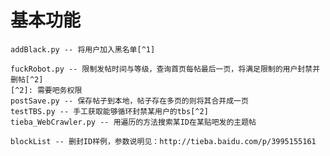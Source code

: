 # 基本功能 #
	addBlack.py -- 将用户加入黑名单[^1]
	
	fuckRobot.py -- 限制发帖时间与等级，查询首页每帖最后一页，将满足限制的用户封禁并删帖[^2]
	[^2]: 需要吧务权限
	postSave.py -- 保存帖子到本地，帖子存在多页的则将其合并成一页
	testTBS.py -- 手工获取能够循环封禁某用户的tbs[^2]
	tieba_WebCrawler.py -- 用遍历的方法搜索某ID在某贴吧发的主题帖

	blockList -- 删封ID样例，参数说明见：http://tieba.baidu.com/p/3995155161

[^1]: 需要大吧主权限

